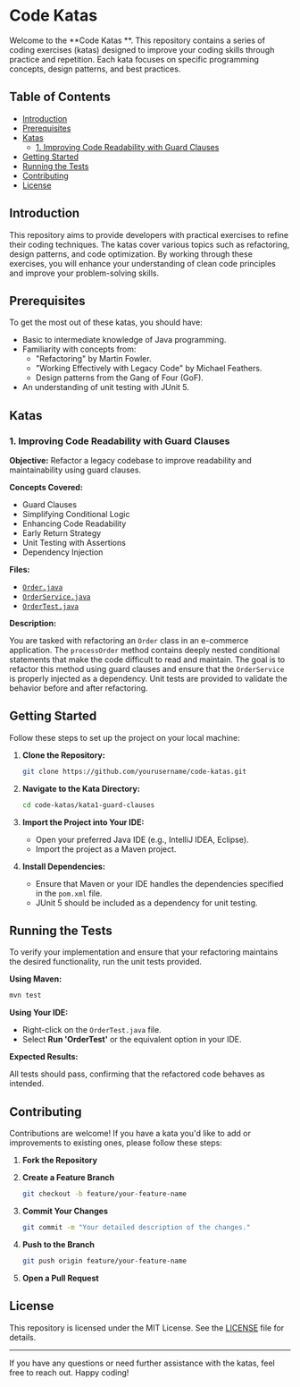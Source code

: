 # Code Katas 

Welcome to the **Code Katas **. This repository contains a series of coding exercises (katas) designed to improve your coding skills through practice and repetition. Each kata focuses on specific programming concepts, design patterns, and best practices.

## Table of Contents

- [Introduction](#introduction)
- [Prerequisites](#prerequisites)
- [Katas](#katas)
  - [1. Improving Code Readability with Guard Clauses](#1-improving-code-readability-with-guard-clauses)
- [Getting Started](#getting-started)
- [Running the Tests](#running-the-tests)
- [Contributing](#contributing)
- [License](#license)

## Introduction

This repository aims to provide developers with practical exercises to refine their coding techniques. The katas cover various topics such as refactoring, design patterns, and code optimization. By working through these exercises, you will enhance your understanding of clean code principles and improve your problem-solving skills.

## Prerequisites

To get the most out of these katas, you should have:

- Basic to intermediate knowledge of Java programming.
- Familiarity with concepts from:
  - "Refactoring" by Martin Fowler.
  - "Working Effectively with Legacy Code" by Michael Feathers.
  - Design patterns from the Gang of Four (GoF).
- An understanding of unit testing with JUnit 5.

## Katas

### 1. Improving Code Readability with Guard Clauses

**Objective:** Refactor a legacy codebase to improve readability and maintainability using guard clauses.

**Concepts Covered:**

- Guard Clauses
- Simplifying Conditional Logic
- Enhancing Code Readability
- Early Return Strategy
- Unit Testing with Assertions
- Dependency Injection

**Files:**

- [`Order.java`](kata1-guard-clauses/Order.java)
- [`OrderService.java`](kata1-guard-clauses/OrderService.java)
- [`OrderTest.java`](kata1-guard-clauses/OrderTest.java)

**Description:**

You are tasked with refactoring an `Order` class in an e-commerce application. The `processOrder` method contains deeply nested conditional statements that make the code difficult to read and maintain. The goal is to refactor this method using guard clauses and ensure that the `OrderService` is properly injected as a dependency. Unit tests are provided to validate the behavior before and after refactoring.

## Getting Started

Follow these steps to set up the project on your local machine:

1. **Clone the Repository:**

   ```bash
   git clone https://github.com/yourusername/code-katas.git
   ```

2. **Navigate to the Kata Directory:**

   ```bash
   cd code-katas/kata1-guard-clauses
   ```

3. **Import the Project into Your IDE:**

   - Open your preferred Java IDE (e.g., IntelliJ IDEA, Eclipse).
   - Import the project as a Maven project.

4. **Install Dependencies:**

   - Ensure that Maven or your IDE handles the dependencies specified in the `pom.xml` file.
   - JUnit 5 should be included as a dependency for unit testing.

## Running the Tests

To verify your implementation and ensure that your refactoring maintains the desired functionality, run the unit tests provided.

**Using Maven:**

```bash
mvn test
```

**Using Your IDE:**

- Right-click on the `OrderTest.java` file.
- Select **Run 'OrderTest'** or the equivalent option in your IDE.

**Expected Results:**

All tests should pass, confirming that the refactored code behaves as intended.

## Contributing

Contributions are welcome! If you have a kata you'd like to add or improvements to existing ones, please follow these steps:

1. **Fork the Repository**

2. **Create a Feature Branch**

   ```bash
   git checkout -b feature/your-feature-name
   ```

3. **Commit Your Changes**

   ```bash
   git commit -m "Your detailed description of the changes."
   ```

4. **Push to the Branch**

   ```bash
   git push origin feature/your-feature-name
   ```

5. **Open a Pull Request**

## License

This repository is licensed under the MIT License. See the [LICENSE](LICENSE) file for details.

---

If you have any questions or need further assistance with the katas, feel free to reach out. Happy coding!
